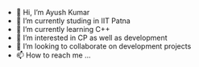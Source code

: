- 👋 Hi, I’m Ayush Kumar
- 🔭 I’m currently studing in IIT Patna
- 🌱 I’m currently learning C++
- 👀 I’m interested in CP as well as development
- 💞️ I’m looking to collaborate on development projects
- 📫 How to reach me ...

<!---
Ayushnwoc/Ayushnwoc is a ✨ special ✨ repository because its `README.md` (this file) appears on your GitHub profile.
You can click the Preview link to take a look at your changes.
--->
